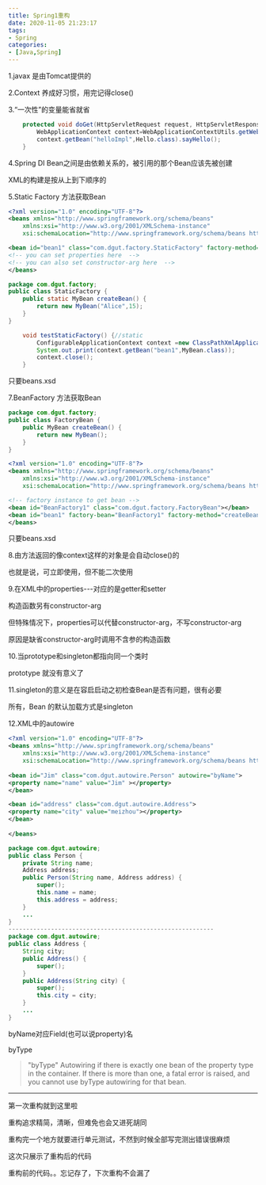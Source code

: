 ```yaml
---
title: Spring1重构
date: 2020-11-05 21:23:17
tags:
- Spring
categories:
- [Java,Spring]
---
```


1.javax 是由Tomcat提供的

2.Context 养成好习惯，用完记得close()

3.“一次性”的变量能省就省

```java
	protected void doGet(HttpServletRequest request, HttpServletResponse response) throws ServletException, IOException {
		WebApplicationContext context=WebApplicationContextUtils.getWebApplicationContext(request.getServletContext());
		context.getBean("helloImpl",Hello.class).sayHello();
	}
```



4.Spring DI Bean之间是由依赖关系的，被引用的那个Bean应该先被创建

XML的构建是按从上到下顺序的



5.Static Factory 方法获取Bean

```xml
<?xml version="1.0" encoding="UTF-8"?>
<beans xmlns="http://www.springframework.org/schema/beans"
	xmlns:xsi="http://www.w3.org/2001/XMLSchema-instance"
	xsi:schemaLocation="http://www.springframework.org/schema/beans http://www.springframework.org/schema/beans/spring-beans-2.0.xsd">

<bean id="bean1" class="com.dgut.factory.StaticFactory" factory-method="createBean" ></bean>
<!-- you can set properties here  -->
<!-- you can also set constructor-arg here  -->
</beans>
```

```java
package com.dgut.factory;
public class StaticFactory {
	public static MyBean createBean() {
		return new MyBean("Alice",15);
	}
}

```

```java
	void testStaticFactory() {//static 
		ConfigurableApplicationContext context =new ClassPathXmlApplicationContext("StaticFactory.xml");
		System.out.print(context.getBean("bean1",MyBean.class));
		context.close();
	}
```

只要beans.xsd

7.BeanFactory 方法获取Bean



```java
package com.dgut.factory;
public class FactoryBean {
	public MyBean createBean() {
		return new MyBean();
	}
}
```

```xml
<?xml version="1.0" encoding="UTF-8"?>
<beans xmlns="http://www.springframework.org/schema/beans"
	xmlns:xsi="http://www.w3.org/2001/XMLSchema-instance"
	xsi:schemaLocation="http://www.springframework.org/schema/beans http://www.springframework.org/schema/beans/spring-beans-2.0.xsd">

<!-- factory instance to get bean -->
<bean id="BeanFactory1" class="com.dgut.factory.FactoryBean"></bean>
<bean id="bean1" factory-bean="BeanFactory1" factory-method="createBean"></bean>
</beans>
```

只要beans.xsd

8.由方法返回的像context这样的对象是会自动close()的

也就是说，可立即使用，但不能二次使用

9.在XML中的properties---对应的是getter和setter

构造函数另有constructor-arg

但特殊情况下，properties可以代替constructor-arg，不写constructor-arg

原因是缺省constructor-arg时调用不含参的构造函数

10.当prototype和singleton都指向同一个类时

prototype 就没有意义了

11.singleton的意义是在容启启动之初检查Bean是否有问题，很有必要

所有，Bean 的默认加载方式是singleton

12.XML中的autowire

```xml
<?xml version="1.0" encoding="UTF-8"?>
<beans xmlns="http://www.springframework.org/schema/beans"
	xmlns:xsi="http://www.w3.org/2001/XMLSchema-instance"
	xsi:schemaLocation="http://www.springframework.org/schema/beans http://www.springframework.org/schema/beans/spring-beans.xsd">
    
<bean id="Jim" class="com.dgut.autowire.Person" autowire="byName">
<property name="name" value="Jim" ></property>
</bean>

<bean id="address" class="com.dgut.autowire.Address">
<property name="city" value="meizhou"></property>
</bean>
    
</beans>

```

```java
package com.dgut.autowire;
public class Person {
	private String name;
	Address address;
	public Person(String name, Address address) {
		super();
		this.name = name;
		this.address = address;
	}
    ...
}
----------------------------------------------------------
package com.dgut.autowire;
public class Address {
	String city;
	public Address() {
		super();
	}
	public Address(String city) {
		super();
		this.city = city;
	}
    ...
}
```

byName对应Field(也可以说property)名

byType 

>"byType" Autowiring if there is exactly one bean of the property type in the container. If there is 
>more than one, a fatal error is raised, and you cannot use byType autowiring for that bean. 





---

第一次重构就到这里啦

重构追求精简，清晰，但难免也会又进死胡同

重构完一个地方就要进行单元测试，不然到时候全部写完测出错误很麻烦

这次只展示了重构后的代码

重构前的代码。。忘记存了，下次重构不会漏了